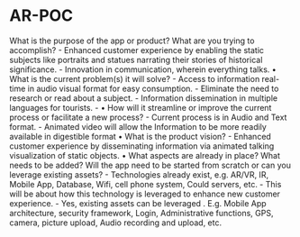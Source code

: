 # AR-POC
What is the purpose of the app or product? What are you trying to accomplish? - Enhanced customer experience by enabling the static subjects like portraits and statues narrating their stories of historical significance. - Innovation in communication, wherein everything talks. • What is the current problem(s) it will solve? - Access to information real-time in audio visual format for easy consumption. - Eliminate the need to research or read about a subject. - Information dissemination in multiple languages for tourists. - • How will it streamline or improve the current process or facilitate a new process? - Current process is in Audio and Text format. - Animated video will allow the Information to be more readily available in digestible format • What is the product vision? - Enhanced customer experience by disseminating information via animated talking visualization of static objects. • What aspects are already in place? What needs to be added? Will the app need to be started from scratch or can you leverage existing assets? - Technologies already exist, e.g. AR/VR, IR, Mobile App, Database, Wifi, cell phone system, Could servers, etc. - This will be about how this technology is leveraged to enhance new customer experience. - Yes, existing assets can be leveraged . E.g. Mobile App architecture, security framework, Login, Administrative functions, GPS, camera, picture upload, Audio recording and upload, etc.
